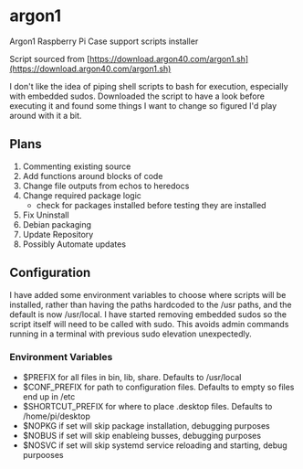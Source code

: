 # argon1

Argon1 Raspberry Pi Case support scripts installer

Script sourced from
[https://download.argon40.com/argon1.sh](https://download.argon40.com/argon1.sh)

I don't like the idea of piping shell scripts to bash for execution, especially
with embedded sudos. Downloaded the script to have a look before executing it
and found some things I want to change so figured I'd play around with it a bit.

## Plans

1. Commenting existing source
2. Add functions around blocks of code
3. Change file outputs from echos to heredocs
4. Change required package logic
    - check for packages installed before testing they are installed
5. Fix Uninstall
6. Debian packaging
7. Update Repository
8. Possibly Automate updates

## Configuration

I have added some environment variables to choose where scripts will be installed,
rather than having the paths hardcoded to the /usr paths, and the default is now
/usr/local. I have started removing embedded sudos so the script itself will need to
be called with sudo. This avoids admin commands running in a terminal with
previous sudo elevation unexpectedly.

### Environment Variables

- $PREFIX for all files in bin, lib, share. Defaults to /usr/local
- $CONF_PREFIX for path to configuration files. Defaults to empty so files end up in /etc
- $SHORTCUT_PREFIX for where to place .desktop files. Defaults to /home/pi/desktop
- $NOPKG if set will skip package installation, debugging purposes
- $NOBUS if set will skip enableing busses, debugging purposes
- $NOSVC if set will skip systemd service reloading and starting, debug purpooses
